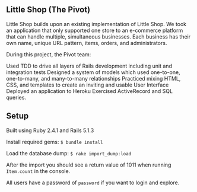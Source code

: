 ## Little Shop (The Pivot)
Little Shop builds upon an existing implementation of Little Shop. We took an application that only supported one store to an e-commerce platform that can handle multiple, simultaneous businesses. Each business has their own name, unique URL pattern, items, orders, and administrators.

During this project, the Pivot team:

Used TDD to drive all layers of Rails development including unit and integration tests
Designed a system of models which used one-to-one, one-to-many, and many-to-many relationships
Practiced mixing HTML, CSS, and templates to create an inviting and usable User Interface
Deployed an application to Heroku
Exercised ActiveRecord and SQL queries.

## Setup

Built using Ruby 2.4.1 and Rails 5.1.3

Install required gems:
`$ bundle install`

Load the database dump:
`$ rake import_dump:load`

After the import you should see a return value of 1011 when running `Item.count` in the console.

All users have a password of `password` if you want to login and explore.
